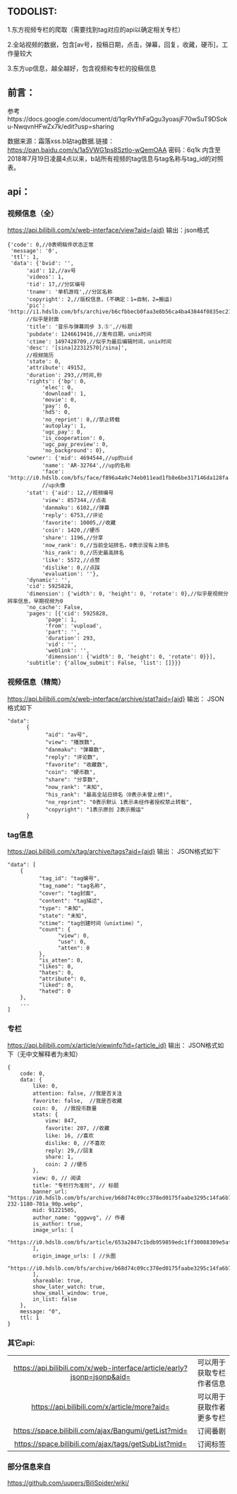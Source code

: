 ## TODOLIST:
1.东方视频专栏的爬取（需要找到tag对应的api以确定相关专栏）

2.全站视频的数据，包含[av号，投稿日期，点击，弹幕，回复，收藏，硬币]，工作量较大

3.东方up信息，越全越好，包含视频和专栏的投稿信息
## 前言：
参考https://docs.google.com/document/d/1qrRvYhFaQgu3yoasjF70wSuT9DSoku-NwqvnHFwZx7k/edit?usp=sharing

数据来源：霜落xss.b站tag数据.链接：https://pan.baidu.com/s/1a5VWG1ps8Sztlo-wQemOAA 密码：6q1k
内含至2018年7月19日凌晨4点以来，b站所有视频的tag信息与tag名称与tag_id的对照表。


## api：
### 视频信息（全）
https://api.bilibili.com/x/web-interface/view?aid={aid}
输出：json格式
```
{'code': 0,//0表明稿件状态正常
 'message': '0',
 'ttl': 1,
 'data': {'bvid': '',
      'aid': 12,//av号
      'videos': 1,
      'tid': 17,//分区编号
      'tname': '单机游戏',//分区名称
      'copyright': 2,//版权信息，(不确定：1=自制，2=搬运)
      'pic': 'http://i1.hdslb.com/bfs/archive/b6cfbbecb0faa3e8b56ca4ba43844f0835ec21c4.jpg',
      //似乎是封面
      'title': '音乐与弹幕同步 3.⑤',//标题
      'pubdate': 1246619416,//发布日期，unix时间
      'ctime': 1497428709,//似乎为最后编辑时间，unix时间
      'desc': '[sina]22312570[/sina]',
      //视频简历
      'state': 0,
      'attribute': 49152,
      'duration': 293,//时间,秒
      'rights': {'bp': 0,
           'elec': 0,
           'download': 1,
           'movie': 0,
           'pay': 0,
           'hd5': 0,
           'no_reprint': 0,//禁止转载
           'autoplay': 1,
           'ugc_pay': 0,
           'is_cooperation': 0,
           'ugc_pay_preview': 0,
           'no_background': 0},
      'owner': {'mid': 4694544,//up的uid
           'name': 'AR-32764',//up的名称
           'face': 'http://i0.hdslb.com/bfs/face/f896a4a9c74eb011ead1fb8e6be317146da128fa.jpg'},
           //up头像
      'stat': {'aid': 12,//视频编号
           'view': 857344,//点击
           'danmaku': 6102,//弹幕
           'reply': 6753,//评论
           'favorite': 10005,//收藏
           'coin': 1420,//硬币
           'share': 1196,//分享
           'now_rank': 0,//当前全站排名，0表示没有上排名
           'his_rank': 0,//历史最高排名
           'like': 5572,//点赞
           'dislike': 0,//点踩
           'evaluation': ''},
      'dynamic': '',
      'cid': 5925828,
      'dimension': {'width': 0, 'height': 0, 'rotate': 0},//似乎是视频分辨率信息，早期视频为0
      'no_cache': False,
      'pages': [{'cid': 5925828,
            'page': 1,
            'from': 'vupload',
            'part': '',
            'duration': 293,
            'vid': '',
            'weblink': '',
            'dimension': {'width': 0, 'height': 0, 'rotate': 0}}],
      'subtitle': {'allow_submit': False, 'list': []}}}
```


### 视频信息（精简）
https://api.bilibili.com/x/web-interface/archive/stat?aid={aid}
  输出： JSON格式如下
```
"data":
      {
            "aid": "av号",
            "view": "播放数",
            "danmaku": "弹幕数",
            "reply": "评论数",
            "favorite": "收藏数",
            "coin": "硬币数",
            "share": "分享数",
            "now_rank": "未知",
            "his_rank": "最高全站日排名（0表示未曾上榜)",
            "no_reprint": "0表示默认 1表示未经作者授权禁止转载",
            "copyright": "1表示原创 2表示搬运"
      }
```

### tag信息
https://api.bilibili.com/x/tag/archive/tags?aid={aid}
输出： JSON格式如下`
```
"data": [
    {
          "tag_id": "tag编号",
          "tag_name": "tag名称",
          "cover": "tag封面",
          "content": "tag描述",
          "type": "未知",
          "state": "未知",
          "ctime": "tag创建时间（unixtime）",
          "count": {
                "view": 0,
                "use": 0,
                "atten": 0
          },
          "is_atten": 0,
          "likes": 0,
          "hates": 0,
          "attribute": 0,
          "liked": 0,
          "hated": 0
    },
    ...
]
```

### 专栏
https://api.bilibili.com/x/article/viewinfo?id={article_id}
输出： JSON格式如下（无中文解释者为未知）
```
{
    code: 0,
    data: {
        like: 0,
        attention: false, //我是否关注
        favorite: false,  //我是否收藏
        coin: 0,  //我投币数量
        stats: {
            view: 847,
            favorite: 207, //收藏
            like: 16, //喜欢
            dislike: 0, //不喜欢
            reply: 29,//回复
            share: 1,
            coin: 2 //硬币
        },
        view: 0, // 阅读
        title: "专栏行为准则", // 标题
        banner_url: "https://i0.hdslb.com/bfs/archive/b68d74c09cc378ed0175faabe3295c14fa6b7c77.jpg@272-232-1180-701a_90p.webp",
        mid: 91221505,
        author_name: "gggwvg", // 作者
        is_author: true,
        image_urls: [
            "https://i0.hdslb.com/bfs/article/653a2847c1bdb959859edc1ff30088309e5af5de.webp"
        ],
        origin_image_urls: [ //头图
            "https://i0.hdslb.com/bfs/archive/b68d74c09cc378ed0175faabe3295c14fa6b7c77.jpg_90p.webp"
        ],
        shareable: true,
        show_later_watch: true,
        show_small_window: true,
        in_list: false
    },
    message: "0",
    ttl: 1
}
```
### 其它api:
|||
|:---:|:---:|
|https://api.bilibili.com/x/web-interface/article/early?jsonp=jsonp&aid= |可以用于获取专栏作者信息 |
|https://api.bilibili.com/x/article/more?aid= |可以用于获取作者更多专栏 |
|https://space.bilibili.com/ajax/Bangumi/getList?mid= |订阅番剧 |
|https://space.bilibili.com/ajax/tags/getSubList?mid= |订阅标签|


### 部分信息来自
 https://github.com/uupers/BiliSpider/wiki/
